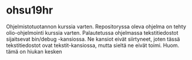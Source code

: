 # ohsu19hr
Ohjelmistotuotannon kurssia varten. 
Repositoryssa oleva ohjelma on tehty olio-ohjelmointi kurssia varten. 
Palautetussa ohjelmassa tekstitiedostot sijaitsevat bin/debug -kansiossa. 
Ne kansiot eivät siirtyneet, joten tässä tekstitiedostot ovat tekstit-kansiossa, mutta sieltä ne eivät toimi. Huom. tämä on hiukan kesken
